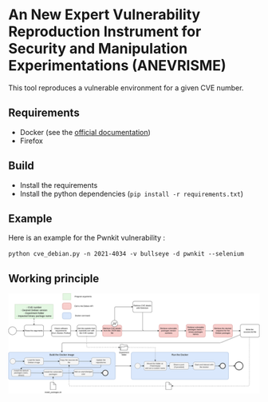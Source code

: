 # An New Expert Vulnerability Reproduction Instrument for Security and Manipulation Experimentations (ANEVRISME)

This tool reproduces a vulnerable environment for a given CVE number. 


## Requirements 
- Docker (see the [official documentation](https://docs.docker.com/engine/install/))
- Firefox


## Build

- Install the requirements 
- Install the python dependencies (`pip install -r requirements.txt`)


## Example

Here is an example for the Pwnkit vulnerability :
   
`python cve_debian.py -n 2021-4034 -v bullseye -d pwnkit --selenium`


## Working principle

![](./img/reproduction_implementation.png)
